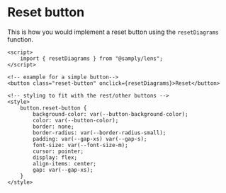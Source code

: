 # Reset button

This is how you would implement a reset button using the `resetDiagrams` function.

```svelte
<script>
    import { resetDiagrams } from "@samply/lens";
</script>

<!-- example for a simple button-->
<button class="reset-button" onclick={resetDiagrams}>Reset</button>

<!-- styling to fit with the rest/other buttons -->
<style>
    button.reset-button {
        background-color: var(--button-background-color);
        color: var(--button-color);
        border: none;
        border-radius: var(--border-radius-small);
        padding: var(--gap-xs) var(--gap-s);
        font-size: var(--font-size-m);
        cursor: pointer;
        display: flex;
        align-items: center;
        gap: var(--gap-xs);
    }
</style>
```
